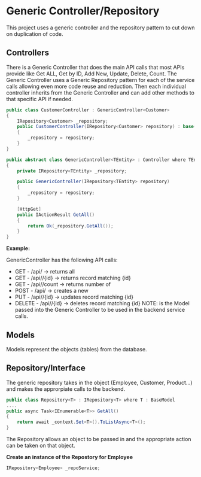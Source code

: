 # Generic Controller/Repository

This project uses a generic controller and the repository pattern to cut down on duplication of code.

## Controllers

There is a Generic Controller that does the main API calls that most APIs provide like Get ALL, Get by ID, Add New, Update, Delete, Count.  The Generic Controller uses a Generic Repository pattern for each of the service calls allowing even more code reuse and reduction.  Then each individual controller inherits from the Generic Controller and can add other methods to that specific API if needed.

```c#
public class CustomerController : GenericController<Customer>
{
    IRepository<Customer> _repository;
    public CustomerController(IRepository<Customer> repository) : base(repository)
    {
        _repository = repository;
    }
}
```

```c#
public abstract class GenericController<TEntity> : Controller where TEntity : class, new()
{
    private IRepository<TEntity> _repository;

    public GenericController(IRepository<TEntity> repository)
    {
        _repository = repository;
    }

    [HttpGet]
    public IActionResult GetAll()
    {
        return Ok(_repository.GetAll());
    }
}
```

**Example:**

GenericController has the following API calls:

- GET - /api/<entity> -> returns all <entity>
- GET - /api/<entity>/{id} -> returns <entity> record matching {id}
- GET - /api/<entity>/count -> returns number of <entity>
- POST - /api/<entity> -> creates a new <entity>
- PUT - /api/<entity>/{id} -> updates <entity> record matching {id}
- DELETE - /api/<entity>/{id} -> deletes <entity> record matching {id}
NOTE: <entity> is the Model passed into the Generic Controller to be used in the backend service calls.

## Models

Models represent the objects (tables) from the database.

## Repository/Interface

The generic repository takes in the object (Employee, Customer, Product...) and makes the approrpiate calls to the backend.

```c#
public class Repository<T> : IRepository<T> where T : BaseModel
....
public async Task<IEnumerable<T>> GetAll()
{
    return await _context.Set<T>().ToListAsync<T>();
}
```

The Repository<T> allows an object to be passed in and the appropriate action can be taken on that object.

**Create an instance of the Repostory for Employee**

```c#
IRepository<Employee> _repoService;
```